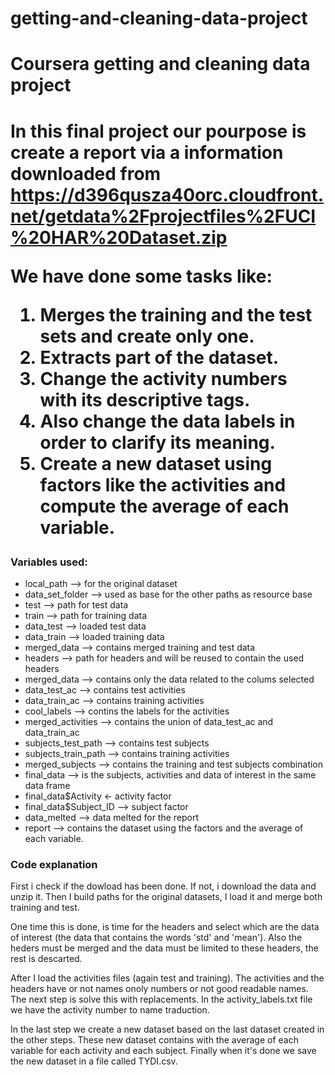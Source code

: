 # getting-and-cleaning-data-project
<h1>Coursera getting and cleaning data project<h1>

In this final project our pourpose is create a report via a information downloaded from https://d396qusza40orc.cloudfront.net/getdata%2Fprojectfiles%2FUCI%20HAR%20Dataset.zip

We have done some tasks like:

1. Merges the training and the test sets and create only one.
2. Extracts part of the dataset.
3. Change the activity numbers with its descriptive tags.
4. Also change the data labels in order to clarify its meaning.
5. Create a new dataset using factors like the activities and compute the average of each variable. 


<h3>Variables used:</h3>
  
  <ul>
  <li>local_path --> for the original dataset</li>
  <li>data_set_folder --> used as base for the other paths as resource base</li>
  <li>test --> path for test data</li>
  <li>train --> path for training data</li>
  <li>data_test --> loaded test data</li>
  <li>data_train --> loaded training data</li>
  <li>merged_data --> contains merged training and test data</li>
  <li>headers --> path for headers and will be reused to contain the used headers</li>
  <li>merged_data --> contains only the data related to the colums selected</li>
  <li>data_test_ac --> contains test activities</li>
  <li>data_train_ac --> contains training activities</li>
  <li>cool_labels --> contins the labels for the activities</li>
  <li>merged_activities --> contains the union of data_test_ac and data_train_ac</li>
  <li>subjects_test_path --> contains test subjects</li>
  <li>subjects_train_path --> contains training activities</li>
  <li>merged_subjects --> contains the training and test subjects combination</li>
  <li>final_data --> is the subjects, activities and data of interest in the same data frame </li>
  <li>final_data$Activity <- activity factor </li>
  <li>final_data$Subject_ID --> subject factor</li>
  <li>data_melted --> data melted for the report</li>
  <li>report --> contains the dataset using the factors and the average of each variable. </li>
  </ul>
  
  <h3>Code explanation</h3>
  <p>
   First i check if the dowload has been done. If not, i download the data and unzip it.
  Then I build paths for the original datasets, I load it and merge both training and test.
  </p>
  
  <p>
  One time this is done, is time for the headers and select which are the data of interest (the data that contains the words 'std' and 'mean'). Also the heders must be merged and the data must be limited to these headers, the rest is descarted.
  </p>
  
  <p>
  After I load the activities files (again test and training). The activities and the headers have or not names onoly numbers or not good readable names. The next step is solve this with replacements. In the activity_labels.txt file we have the activity number to name traduction.
  </p>
  
  <p>
  In the last step we create a new dataset based on the last dataset created in the other steps. These new dataset contains with the average of each variable for each activity and each subject. Finally when it's done we save the new dataset in a file called TYDI.csv.
  </p>
